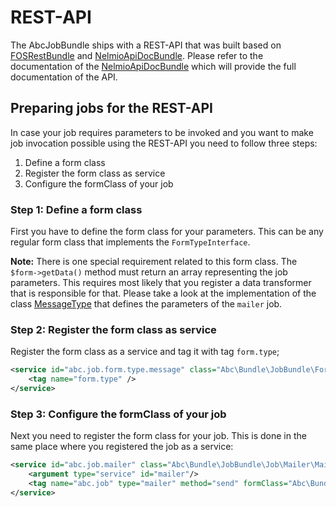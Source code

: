 REST-API
========

The AbcJobBundle ships with a REST-API that was built based on [FOSRestBundle](https://github.com/FriendsOfSymfony/FOSRestBundle) and [NelmioApiDocBundle](https://github.com/nelmio/NelmioApiDocBundle). Please refer to the documentation of the [NelmioApiDocBundle](https://github.com/nelmio/NelmioApiDocBundle) which will provide the full documentation of the API.

## Preparing jobs for the REST-API

In case your job requires parameters to be invoked and you want to make job invocation possible using the REST-API you need to follow three steps:

1. Define a form class
2. Register the form class as service
3. Configure the formClass of your job

### Step 1: Define a form class

First you have to define the form class for your parameters. This can be any regular form class that implements the `FormTypeInterface`.

__Note:__ There is one special requirement related to this form class. The `$form->getData()` method must return an array representing the job parameters. This requires most likely that you register a data transformer that is responsible for that. Please take a look at the implementation of the class [MessageType](../Form/Type/MessageType.php) that defines the parameters of the `mailer` job.

### Step 2: Register the form class as service

Register the form class as a service and tag it with tag `form.type`;

```xml
<service id="abc.job.form.type.message" class="Abc\Bundle\JobBundle\Form\Type\MessageType" public="true">
    <tag name="form.type" />
</service>
```

### Step 3: Configure the formClass of your job

Next you need to register the form class for your job. This is done in the same place where you registered the job as a service:

```xml
<service id="abc.job.mailer" class="Abc\Bundle\JobBundle\Job\Mailer\Mailer" public="true">
    <argument type="service" id="mailer"/>
    <tag name="abc.job" type="mailer" method="send" formClass="Abc\Bundle\JobBundle\Form\Type\MessageType"/>
</service>
```